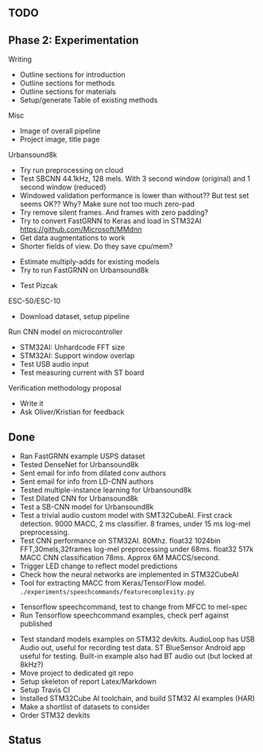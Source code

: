 

## TODO

## Phase 2: Experimentation

Writing

- Outline sections for introduction
- Outline sections for methods
- Outline sections for materials
- Setup/generate Table of existing methods

Misc

- Image of overall pipeline
- Project image, title page

Urbansound8k

- Try run preprocessing on cloud
- Test SBCNN 44.1kHz, 128 mels. With 3 second window (original) and 1 second window (reduced)
- Windowed validation performance is lower than without??
But test set seems OK??
Why? Make sure not too much zero-pad
- Try remove silent frames. And frames with zero padding?
- Try to convert FastGRNN to Keras and load in STM32AI
https://github.com/Microsoft/MMdnn
- Get data augmentations to work
- Shorter fields of view. Do they save cpu/mem?
* Estimate multiply-adds for existing models
* Try to run FastGRNN on Urbansound8k
- Test Pizcak

ESC-50/ESC-10

- Download dataset, setup pipeline

Run CNN model on microcontroller

- STM32AI: Unhardcode FFT size
- STM32AI: Support window overlap
- Test USB audio input
- Test measuring current with ST board

Verification methodology proposal

- Write it
- Ask Oliver/Kristian for feedback

## Done

- Ran FastGRNN example USPS dataset
- Tested DenseNet for Urbansound8k
- Sent email for info from dilated conv authors 
- Sent email for info from LD-CNN authors
- Tested multiple-instance learning for Urbansound8k
- Test Dilated CNN for Urbansound8k
- Test a SB-CNN model for Urbansound8k
- Test a trivial audio custom model with SMT32CubeAI.
First crack detection.
9000 MACC, 2 ms classifier. 8 frames, under 15 ms log-mel preprocessing.
- Test CNN performance on STM32AI. 80Mhz.
float32 1024bin FFT,30mels,32frames log-mel preprocessing under 68ms.
float32 517k MACC CNN classification 78ms. Approx 6M MACCS/second.
- Trigger LED change to reflect model predictions
- Check how the neural networks are implemented in STM32CubeAI
- Tool for extracting MACC from Keras/TensorFlow model. `./experiments/speechcommands/featurecomplexity.py`
* Tensorflow speechcommand, test to change from MFCC to mel-spec
* Run Tensorflow speechcommand examples, check perf against published
- Test standard models examples on STM32 devkits.
AudioLoop has USB Audio out, useful for recording test data.
ST BlueSensor Android app useful for testing.
Built-in example also had BT audio out (but locked at 8kHz?)
- Move project to dedicated git repo
- Setup skeleton of report Latex/Markdown
- Setup Travis CI
- Installed STM32Cube AI toolchain, and build STM32 AI examples (HAR)
- Make a shortlist of datasets to consider
- Order STM32 devkits


## Status



